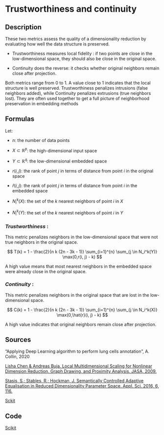 # Trustworthiness and continuity

## Description 

These two metrics assess the quality of a dimensionality reduction by evaluating how well the data structure is preserved.

- Trustworthiness measures local fidelity : if two points are close in the low-dimensional space, they should also be close in the original space.

- Continuity does the reverse: it checks whether original neighbors remain close after projection. 

Both metrics range from 0 to 1. A value close to 1 indicates that the local structure is well preserved.
Trustworthiness penalizes intrusions (false neighbors added), while Continuity penalizes extrusions (true neighbors lost).
They are often used together to get a full picture of neighborhood preservation in embedding methods

## Formulas 

Let:

- $n$: the number of data points  

- $X \subset \mathbb{R}^p$: the high-dimensional input space  

- $Y \subset \mathbb{R}^q$: the low-dimensional embedded space  

- $r(i, j)$: the rank of point $j$ in terms of distance from point $i$ in the original space  

- $\hat{r}(i, j)$: the rank of point $j$ in terms of distance from point $i$ in the embedded space  

- $N_i^k(X)$: the set of the $k$ nearest neighbors of point $i$ in $X$  

- $N_i^k(Y)$: the set of the $k$ nearest neighbors of point $i$ in $Y$

### *Trustworthiness* : 

This metric penalizes neighbors in the low-dimensional space that were not true neighbors in the original space.

$$
T(k) = 1 - \frac{2}{n k (2n - 3k - 1)} \sum_{i=1}^{n} \sum_{j \in N_i^k(Y)} \max(0,r(i, j) - k)
$$

A high value means that most nearest neighbors in the embedded space were already close in the original space.

### *Continuity* : 

This metric penalizes neighbors in the original space that are lost in the low-dimensional space.

$$
C(k) = 1 - \frac{2}{n k (2n - 3k - 1)} \sum_{i=1}^{n} \sum_{j \in N_i^k(X)} \max(0,\hat{r}(i, j) - k)
$$

A high value indicates that original neighbors remain close after projection.

## Sources 

“Applying Deep Learning algorithm to perform lung cells annotation”, A. Collin, 2020

[Lisha Chen & Andreas Buja. Local Multidimensional Scaling for Nonlinear Dimension Reduction, Graph Drawing, and Proximity Analysis. JASA, 2009.](https://doi.org/10.1198/jasa.2009.0111)

[Stasis, S.; Stables, R.; Hockman, J. Semantically Controlled Adaptive Equalisation in Reduced Dimensionality Parameter Space. Appl. Sci. 2016, 6, 116.](https://doi.org/10.3390/app6040116)

[Sckit](https://scikit-learn.org/stable/modules/generated/sklearn.manifold.trustworthiness.html)

## Code 

[Scikit](https://scikit-learn.org/stable/modules/generated/sklearn.manifold.trustworthiness.html)
